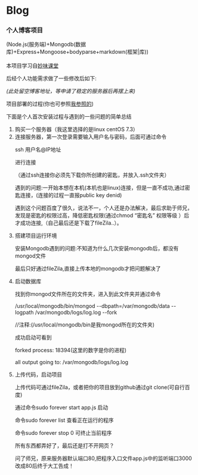 # Blog
<h3>个人博客项目</h3>(Node.js(服务端)+Mongodb(数据库)+Express+Mongoose+bodyparse+markdown(框架|库))<br><br>
本项目学习自<a href="http://study.163.com/course/courseMain.htm?courseId=1003675016">妙味课堂</a><br>
<p>后经个人功能需求做了一些修改后如下:</p>

<em>(此处留空博客地址，等申请了稳定的服务器后再摆上来)</em>

<p>项目部署的过程(你也可参照<a href="https://segmentfault.com/a/1190000004051670#articleHeader4">我参照的</a>)</p>
<p>下面是个人首次安装过程与遇到的一些问题的简单总结</p>
<ol>
<li>
	购买一个服务器（我这里选择的是linux centOS 7.3）
</li>
<li>连接服务器，第一次登录需要输入用户名与密码，后面可通过命令<br>
	<p>ssh 用户名@IP地址 </p>	进行连接
	<p>（通过ssh连接你必须先下载你所创建的密匙，并放入.ssh文件夹）</p>
	<p>遇到的问题:一开始本想在本机(本机也是linux)连接，但是一直不成功,通过密匙连接，(连接的过程一直报public key denid)</p>
	<p>遇到这个问题百度了很久，说法不一，个人还是办法解决，最后求助于师兄，发现是密匙的权限过高，降低密匙权限(通过chmod “密匙名” 权限等级 ）后才成功连接,（自己最后还是下载了fileZila..）。</p>
</li>
<li>搭建项目运行环境
	<p>安装Mongodb遇到的问题:不知道为什么几次安装mongodb后，都没有mongod文件</p>
	<p>最后只好通过fileZila,直接上传本地的mongodb才把问题解决了</p>
</li>
<li>启动数据库
	<p>找到你mongod文件所在的文件夹，进入到此文件夹并通过命令</p>
	<p>/usr/local/mongodb/bin/mongod --dbpath=/var/mongodb/data --logpath /var/mongodb/logs/log.log --fork</p>
	<p>//注释:(/usr/local/mongodb/bin是我mongod所在的文件夹)</p>
	<p>成功启动可看到</p>
	<p>forked process: 18394(这里的数字是你的进程)</p>
	<p>all output going to: /var/mongodb/logs/log.log</p>
</li>
<li>上传代码，启动项目
	<p>上传代码可通过fileZila，或者把你的项目放到github通过git clone(可自行百度)</p>
	<p>通过命令sudo forever start app.js 启动</p>
	<p>命令sudo forever list 查看正在运行的程序</p>
	<p>命令sudo forever stop 0 可终止当前程序</p>
	<p>所有东西都弄好了，最后还是打不开网页？</p>
	<p>问了师兄，原来服务器默认端口80,把程序入口文件app.js中的监听端口3000改成80后终于大工告成！</p>
</li>
</ol>
